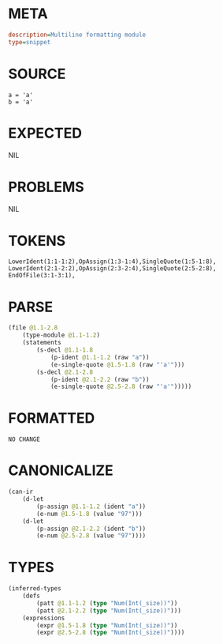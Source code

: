 # META
~~~ini
description=Multiline formatting module
type=snippet
~~~
# SOURCE
~~~roc
a = 'a'
b = 'a'
~~~
# EXPECTED
NIL
# PROBLEMS
NIL
# TOKENS
~~~zig
LowerIdent(1:1-1:2),OpAssign(1:3-1:4),SingleQuote(1:5-1:8),
LowerIdent(2:1-2:2),OpAssign(2:3-2:4),SingleQuote(2:5-2:8),
EndOfFile(3:1-3:1),
~~~
# PARSE
~~~clojure
(file @1.1-2.8
	(type-module @1.1-1.2)
	(statements
		(s-decl @1.1-1.8
			(p-ident @1.1-1.2 (raw "a"))
			(e-single-quote @1.5-1.8 (raw "'a'")))
		(s-decl @2.1-2.8
			(p-ident @2.1-2.2 (raw "b"))
			(e-single-quote @2.5-2.8 (raw "'a'")))))
~~~
# FORMATTED
~~~roc
NO CHANGE
~~~
# CANONICALIZE
~~~clojure
(can-ir
	(d-let
		(p-assign @1.1-1.2 (ident "a"))
		(e-num @1.5-1.8 (value "97")))
	(d-let
		(p-assign @2.1-2.2 (ident "b"))
		(e-num @2.5-2.8 (value "97"))))
~~~
# TYPES
~~~clojure
(inferred-types
	(defs
		(patt @1.1-1.2 (type "Num(Int(_size))"))
		(patt @2.1-2.2 (type "Num(Int(_size))")))
	(expressions
		(expr @1.5-1.8 (type "Num(Int(_size))"))
		(expr @2.5-2.8 (type "Num(Int(_size))"))))
~~~

